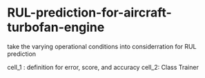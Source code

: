 # RUL-prediction-for-aircraft-turbofan-engine
take the varying operational conditions into considerration for RUL prediction

cell_1 : definition for error, score, and accuracy
cell_2: Class Trainer
